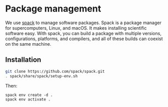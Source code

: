 # Package management

We use [spack](https://spack.io/) to manage software packages. Spack is a package manager for supercomputers, Linux, and macOS. It makes installing scientific software easy. With spack, you can build a package with multiple versions, configurations, platforms, and compilers, and all of these builds can coexist on the same machine.


## Installation

```bash
git clone https://github.com/spack/spack.git
. spack/share/spack/setup-env.sh
```

Then:


```
spack env create -d .
spack env activate .
```

